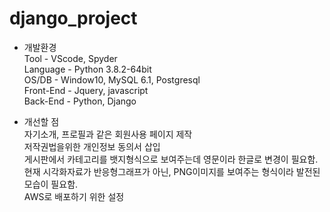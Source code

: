 # django_project
 * 개발환경  
 Tool - VScode, Spyder  
 Language - Python 3.8.2-64bit  
 OS/DB - Window10, MySQL 6.1, Postgresql  
 Front-End - Jquery, javascript  
 Back-End - Python, Django  

 * 개선할 점  
  자기소개, 프로필과 같은 회원사용 페이지 제작  
  저작권법을위한 개인정보 동의서 삽입  
  게시판에서 카테고리를 뱃지형식으로 보여주는데 영문이라 한글로 변경이 필요함.  
  현재 시각화자료가 반응형그래프가 아닌, PNG이미지를 보여주는 형식이라 발전된 모습이 필요함.  
  AWS로 배포하기 위한 설정  
